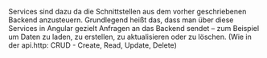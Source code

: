 






Services sind dazu da die Schnittstellen aus dem vorher geschriebenen Backend anzusteuern. Grundlegend heißt das, dass man über diese Services in Angular gezielt Anfragen an das Backend sendet – zum Beispiel um Daten zu laden, zu erstellen, zu aktualisieren oder zu löschen. (Wie in der api.http: CRUD - Create, Read, Update, Delete)